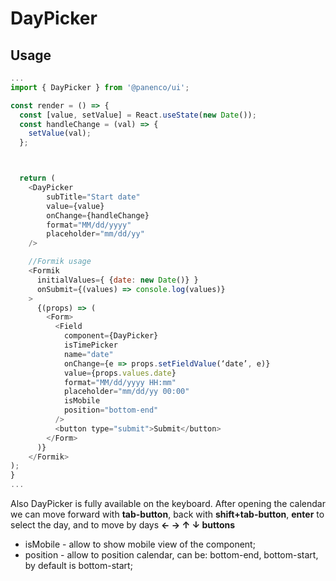 # DayPicker

## Usage

```js
...
import { DayPicker } from '@panenco/ui';

const render = () => {
  const [value, setValue] = React.useState(new Date());
  const handleChange = (val) => {
    setValue(val);
  };



  return (
    <DayPicker
        subTitle="Start date"
        value={value}
        onChange={handleChange}
        format="MM/dd/yyyy"
        placeholder="mm/dd/yy"
    />

    //Formik usage
    <Formik
      initialValues={ {date: new Date()} }
      onSubmit={(values) => console.log(values)}
    >
      {(props) => (
        <Form>
          <Field
            component={DayPicker}
            isTimePicker
            name="date"
            onChange={e => props.setFieldValue(‘date’, e)}
            value={props.values.date}
            format="MM/dd/yyyy HH:mm"
            placeholder="mm/dd/yy 00:00"
            isMobile
            position="bottom-end"
          />
          <button type="submit">Submit</button>
        </Form>
      )}
    </Formik>
);
}
...
```
Also DayPicker is fully available on the keyboard. After opening the calendar we can
move forward with **tab-button**, back with **shift+tab-button**, **enter** to select the day, and to move by days **← → ↑ ↓ buttons**
- isMobile - allow to show mobile view of the component;
- position - allow to position calendar, can be: bottom-end, bottom-start, by default is bottom-start;